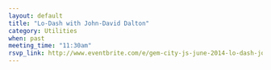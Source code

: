 ```yaml
---
layout: default
title: "Lo-Dash with John-David Dalton"
category: Utilities
when: past
meeting_time: "11:30am"
rsvp_link: http://www.eventbrite.com/e/gem-city-js-june-2014-lo-dash-john-david-dalton-tickets-12007706373
---
```


